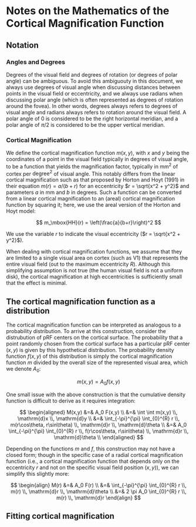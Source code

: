 # Notes on the Mathematics of the Cortical Magnification Function

## Notation

### Angles and Degrees
Degrees of the visual field and degrees of rotation (or degrees of polar angle)
can be ambiguous. To avoid this ambiguouty in this document, we always use
degrees of visual angle when discussing distances between points in the visual
field or eccentricity, and we always use radians when discussing polar angle
(which is often represented as degrees of rotation around the fovea). In other
words, degrees always refers to degrees of visual angle and radians always
refers to rotation around the visual field. A polar angle of 0 is considered to
be the right horizontal meridian, and a polar angle of $\pi / 2$ is considered
to be the upper vertical meridian.

### Cortical Magnification
We define the cortical magnification function $m(x, y)$, with $x$ and $y$ being
the coordinates of a point in the visual field typically in degrees of visual
angle, to be a function that yields the magnification factor, typically in
$\mbox{mm}^2$ of cortex per $\mbox{degree}^2$ of visual angle. This notably
differs from the linear cortical magnification such as that proposed by Horton
and Hoyt (1991) in their equation $m(r) = a / (b + r)$ for an eccentricity $r =
\sqrt{x^2 + y^2}$ and parameters $a$ in mm and $b$ in degrees. Such a function
can be converted from a linear cortical magnification to an (areal) cortical
magnification function by squaring it; here, we use the areal version of the
Horton and Hoyt model:

$$ m_\mbox{HH}(r) = \left(\frac{a}{b+r}\right)^2 $$

We use the variable $r$ to indicate the visual eccentricity ($r = \sqrt{x^2 +
y^2}$).

When dealing with cortical magnification functions, we assume that they are
limited to a single visual area on cortex (such as V1) that represents the
entire visual field (out to the maximum eccentricity $R$). Although this
simplifying assumption is not true (the human visual field is not a uniform
disk), the cortical magnification at high eccentricities is sufficiently small
that the effect is minimal.


## The cortical magnification function as a distribution

The cortical magnification function can be interpreted as analogous to a
probability distribution. To arrive at this construction, consider the
distrubution of pRF centers on the cortical surface. The probability that a
point randomly chosen from the cortical surface has a particular pRF center
$(x, y)$ is given by this hypothetical distribution. The probability density
function $f(x, y)$ of this distribution is simply the cortical magnification
function $m$ divided by the overall size of the represented visual area, which
we denote $A_0$:

$$ m(x, y) = A_0 f(x,y) $$

One small issue with the above construction is that the cumulative density
function is difficult to derive as it requires integration:

$$ \begin{aligned}
M(x,y) &=& A_0 F(x,y) \\
       &=& \int \int m(x,y) \\, \mathrm{d}x \\, \mathrm{d}y \\
       &=& \int_{-\pi}^{\pi} \int_{0}^{R} r \\, m(r\cos\theta, r\sin\theta) \\, \mathrm{d}r \\, \mathrm{d}\theta \\
       &=& A_0 \int_{-\pi}^{\pi} \int_{0}^{R} r \\, f(r\cos\theta, r\sin\theta) \\, \mathrm{d}r \\, \mathrm{d}\theta \\
\end{aligned} $$

Depending on the functions $m$ and $f$, this construction may not have a closed
form; though in the specific case of a radial cortical magnification function
(i.e., a cortical magnification function that depends only on the eccentricity
$r$ and not on the specific visual field position $(x,y)$), we can simplify
this slightly more:

$$ \begin{align}
M(r) &=& A_0 F(r) \\
     &=& \int_{-\pi}^{\pi} \int_{0}^{R} r \\, m(r) \\, \mathrm{d}r \\, \mathrm{d}\theta \\
     &=& 2 \pi A_0 \int_{0}^{R} r \\, m(r) \\, \mathrm{d}r
\end{align} $$


## Fitting cortical magnification
